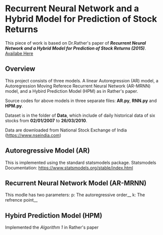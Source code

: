 # Recurrent Neural Network and a Hybrid Model for Prediction of Stock Returns
This piece of work is based on Dr.Rather's paper of **_Recurrent Neural Network and a Hybrid Model for Prediction of Stock Returns (2015)_**.  [Availabe Here](https://www.sciencedirect.com/science/article/pii/S0957417414007684)

## Overview

This project consists of three models. A linear Autoregression (AR) model, a Autoregression Moving Referece Recurrent Neural Network (AR-MRNN) model, and a Hybird Prediction Model (HPM) as in Rather's paper.

Source codes for above models in three separate files: **AR.py**, **RNN.py** and **HPM.py**.

Dataset is in the folder of **Data**, which include of daily historical data of six stocks from **02/01/2007** to **26/03/2010**. 

Data are downloaded from National Stock Exchange of India (https://www.nseindia.com)

## Autoregressive Model (AR)
This is implemented using the standard statsmodels package.
Statsmodels Documentation: https://www.statsmodels.org/stable/index.html

## Recurrent Neural Network Model (AR-MRNN)
This modle has two parameters:
p: The autoregressive order__
k: The refrence point__

## Hybird Prediction Model (HPM)
Implemented the _Algorithm 1_ in Rather's paper
